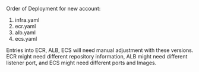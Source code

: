 Order of Deployment for new account:

  1. infra.yaml
  2. ecr.yaml
  3. alb.yaml
  4. ecs.yaml

  Entries into ECR, ALB, ECS will need manual adjustment with these versions. ECR might need different repository information, ALB might need different listener port, and ECS might need different ports and Images.
  

